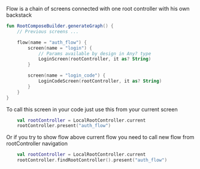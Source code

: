 Flow is a chain of screens connected with one root controller with his own backstack

```kotlin
fun RootComposeBuilder.generateGraph() {
    // Previous screens ...

    flow(name = "auth_flow") {
        screen(name = "login") {
            // Params available by design in Any? type
            LoginScreen(rootController, it as? String)
        }

        screen(name = "login_code") {
            LoginCodeScreen(rootController, it as? String)
        }
    }
}
```

To call this screen in your code just use this from your current screen
```kotlin
    val rootController = LocalRootController.current
    rootController.present("auth_flow")
```

Or if you try to show flow above current flow you need to call new flow from rootController navigation
```kotlin
    val rootController = LocalRootController.current
    rootController.findRootController().present("auth_flow")
```